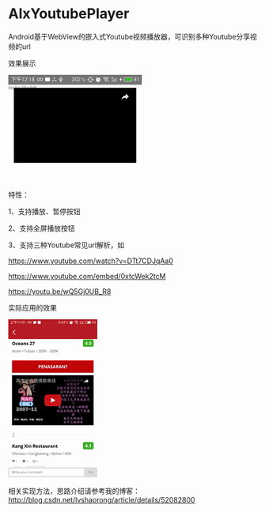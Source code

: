 # AlxYoutubePlayer
Android基于WebView的嵌入式Youtube视频播放器，可识别多种Youtube分享视频的url

效果展示

![demo](https://github.com/AlexZhuo/AlxYoutubePlayer/blob/master/GifDemo/demo3.gif)

特性：

1、支持播放、暂停按钮

2、支持全屏播放按钮

3、支持三种Youtube常见url解析，如

  https://www.youtube.com/watch?v=DTt7CDJqAa0
  
  https://www.youtube.com/embed/0xtcWek2tcM
  
  https://youtu.be/wQ5Gj0UB_R8
  
实际应用的效果

![demo](https://github.com/AlexZhuo/AlxYoutubePlayer/blob/master/GifDemo/demo1.gif)

相关实现方法，思路介绍请参考我的博客：http://blog.csdn.net/lvshaorong/article/details/52082800

